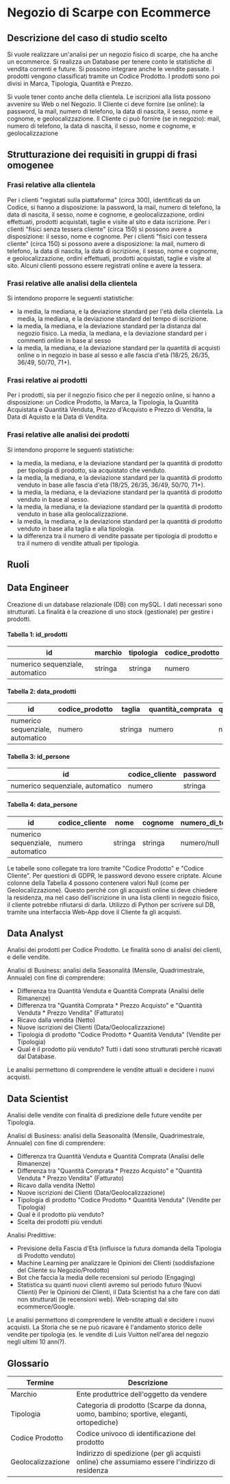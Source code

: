 # Negozio di Scarpe con Ecommerce

## Descrizione del caso di studio scelto

Si vuole realizzare un'analisi per un negozio fisico di scarpe, che ha anche un ecommerce.
Si realizza un Database per tenere conto le statistiche di vendita correnti e future. Si possono integrare anche le vendite passate. 
I prodotti vengono classificati tramite un Codice Prodotto. I prodotti sono poi divisi in Marca, Tipologia, Quantità e Prezzo.

Si vuole tener conto anche della clientela. Le iscrizioni alla lista possono avvenire su Web o nel Negozio.
Il Cliente ci deve fornire (se online): la password, la mail, numero di telefono, la data di nascita, il sesso, nome e cognome, e geolocalizzazione.
Il Cliente ci può fornire (se in negozio): mail, numero di telefono, la data di nascita, il sesso, nome e cognome, e geolocalizzazione


## Strutturazione dei requisiti in gruppi di frasi omogenee

### Frasi relative alla clientela
Per i clienti "registati sulla piattaforma" (circa 300), identificati da un Codice, si hanno a disposizione: la password, la mail, numero di telefono, 
la data di nascita, il sesso, nome e cognome, e geolocalizzazione, ordini effettuati, prodotti acquistati, taglie e visite al sito e data iscrizione.
Per i clienti "fisici senza tessera cliente" (circa 150) si possono avere a disposizione: il sesso, nome e cognome.
Per i clienti "fisici con tessera cliente" (circa 150) si possono avere a disposizione: la mail, numero di telefono, 
la data di nascita, la data di iscrizione, il sesso, nome e cognome, e geolocalizzazione, ordini effettuati, prodotti acquistati, taglie e visite al sito.
Alcuni clienti possono essere registrati online e avere la tessera.

### Frasi relative alle analisi della clientela
Si intendono proporre le seguenti statistiche: 
- la media, la mediana, e la deviazione standard per l'età della clientela. La media, la mediana, e la deviazione standard del tempo di iscrizione.
- la media, la mediana, e la deviazione standard per la distanza dal negozio fisico. La media, la mediana, e la deviazione standard per i commenti online in base al sesso
- la media, la mediana, e la deviazione standard per la quantità di acquisti online o in negozio in base al sesso e alle fascia d'età (18/25, 26/35, 36/49, 50/70, 71+).

### Frasi relative ai prodotti
Per i prodotti, sia per il negozio fisico che per il negozio online, si hanno a disposizione: un Codice Prodotto, la Marca, la Tipologia, 
la Quantità Acquistata e Quantità Venduta, Prezzo d'Acquisto e Prezzo di Vendita, la Data di Aquisto e la Data di Vendita. 

### Frasi relative alle analisi dei prodotti
Si intendono proporre le seguenti statistiche: 
- la media, la mediana, e la deviazione standard per la quantità di prodotto per tipologia di prodotto, sia acquistato che venduto. 
- la media, la mediana, e la deviazione standard per la quantità di prodotto venduto in base alle fascia d'età (18/25, 26/35, 36/49, 50/70, 71+).
- la media, la mediana, e la deviazione standard per la quantità di prodotto venduto in base al sesso. 
- la media, la mediana, e la deviazione standard per la quantità di prodotto venduto in base alla geolocalizzazione. 
- la media, la mediana, e la deviazione standard per la quantità di prodotto venduto in base alla taglia e alla tipologia. 
- la differenza tra il numero di vendite passate per tipologia di prodotto e tra il numero di vendite attuali per tipologia.

## Ruoli

## Data Engineer
Creazione di un database relazionale (DB) con mySQL. I dati necessari sono strutturati. La finalità è la creazione di uno stock (gestionale) per gestire i prodotti.

#### Tabella 1: id_prodotti
| id | marchio | tipologia | codice_prodotto |
| --- | --- | --- | --- |
| numerico sequenziale, automatico | stringa | stringa | numero| 

#### Tabella 2: data_prodotti
| id | codice_prodotto | taglia | quantità_comprata | quantità_venduta | prezzo_acquisto | prezzo_vendita | data |
| --- | --- | --- | --- | --- | --- | --- | --- |
| numerico sequenziale, automatico | numero | stringa | numero | numero | numero | numero | data |

#### Tabella 3: id_persone
| id | codice_cliente | password | 
| --- | --- | --- | 
| numerico sequenziale, automatico | numero | stringa |

#### Tabella 4: data_persone
| id | codice_cliente | nome | cognome | numero_di_telefono | mail | data_di_nascita | sesso | geolocalizzazione | data_iscrizione |
| --- | --- | --- | --- | --- | --- | --- | --- | --- | --- |
| numerico sequenziale, automatico | numero | stringa | stringa | numero/null | stringa/null | data/null | boolean | stringa/null | data |

Le tabelle sono collegate tra loro tramite "Codice Prodotto" e "Codice Cliente".
Per questioni di GDPR, le password devono essere criptate. Alcune colonne della Tabella 4 possono contenere valori Null (come per Geolocalizzazione). 
Questo perché con gli acquisti online si deve chiedere la residenza, ma nel caso dell'iscrizione in una lista clienti in negozio fisico, il cliente potrebbe rifiutarsi di darla. 
Utilizzo di Python per scrivere sul DB, tramite una interfaccia Web-App dove il Cliente fa gli acquisti. 


## Data Analyst

Analisi dei prodotti per Codice Prodotto. Le finalità sono di analisi dei clienti, e delle vendite.

Analisi di Business: analisi della Seasonalità (Mensile, Quadrimestrale, Annuale) con fine di comprendere:
- Differenza tra Quantità Venduta e Quantità Comprata (Analisi delle Rimanenze)
- Differenza tra "Quantità Comprata * Prezzo Acquisto" e "Quantità Venduta * Prezzo Vendita" (Fatturato)
- Ricavo dalla vendita (Netto)
- Nuove iscrizioni dei Clienti (Data/Geolocalizzazione)
- Tipologia di prodotto "Codice Prodotto * Quantità Venduta" (Vendite per Tipologia)
- Qual è il prodotto più venduto?
Tutti i dati sono strutturati perchè ricavati dal Database.

Le analisi permettono di comprendere le vendite attuali e decidere i nuovi acquisti.


## Data Scientist

Analisi delle vendite con finalità di predizione delle future vendite per Tipologia.

Analisi di Business: analisi della Seasonalità (Mensile, Quadrimestrale, Annuale) con fine di comprendere:
- Differenza tra Quantità Venduta e Quantità Comprata (Analisi delle Rimanenze)
- Differenza tra "Quantità Comprata * Prezzo Acquisto" e "Quantità Venduta * Prezzo Vendita" (Fatturato)
- Ricavo dalla vendita (Netto)
- Nuove iscrizioni dei Clienti (Data/Geolocalizzazione)
- Tipologia di prodotto "Codice Prodotto * Quantità Venduta" (Vendite per Tipologia) 
- Qual è il prodotto più venduto?
- Scelta dei prodotti più venduti

Analisi Predittive:
- Previsione della Fascia d'Età (influisce la futura domanda della Tipologia di Prodotto venduto)
- Machine Learning per analizzare le Opinioni dei Clienti (soddisfazione del Cliente su Negozio/Prodotto)
- Bot che faccia la media delle recensioni sul periodo (Engaging)
- Statistica su quanti nuovi clienti avremo sul periodo futuro (Nuovi Clienti)
Per le Opinioni dei Clienti, il Data Scientist ha a che fare con dati non strutturati (le recensioni web). Web-scraping dal sito ecommerce/Google. 

Le analisi permettono di comprendere le vendite attuali e decidere i nuovi acquisti.
La Storia che se ne può ricavare è l'andamento storico delle vendite per tipologia (es. le vendite di Luis Vuitton nell'area del negozio negli ultimi 10 anni?). 


## Glossario

| Termine | Descrizione | 
| --- | --- |
| Marchio | Ente produttrice dell'oggetto da vendere |
| Tipologia | Categoria di prodotto (Scarpe da donna, uomo, bambino; sportive, eleganti, ortopediche) |
| Codice Prodotto | Codice univoco di identificazione del prodotto |
| Geolocalizzazione | Indirizzo di spedizione (per gli acquisti online) che assumiamo essere l'indirizzo di residenza | 
